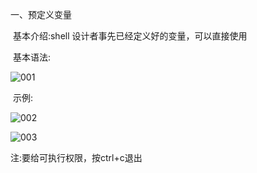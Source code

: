 一、预定义变量

​	基本介绍:shell 设计者事先已经定义好的变量，可以直接使用

​	基本语法:

![001](D:\Linux_Notes\Linux大数据定制(shell编程)\shell预定义变量\001.png)

​	示例:

![002](D:\Linux_Notes\Linux大数据定制(shell编程)\shell预定义变量\002.png)

![003](D:\Linux_Notes\Linux大数据定制(shell编程)\shell预定义变量\003.png)

注:要给可执行权限，按ctrl+c退出